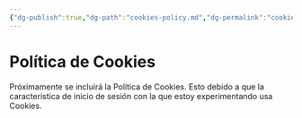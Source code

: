 ```yaml
---
{"dg-publish":true,"dg-path":"cookies-policy.md","dg-permalink":"cookies-policy","permalink":"/cookies-policy/","title":"Política de Cookies","tags":["www"],"noteIcon":"1","created":"2024-03-29T12:04:47.474-06:00","updated":"2024-04-06T13:23:54.862-06:00"}
---
```


# Política de Cookies
Próximamente se incluirá la Política de Cookies. Esto debido a que la característica de inicio de sesión con la que estoy experimentando usa Cookies.